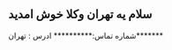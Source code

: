 سلام یه تهران وکلا خوش امدید      
----------------------------------------------------------------------------------------------------------------------
                                                                                                                                                                                                                                             
شماره تماس:**********
ادرس : تهران*******
